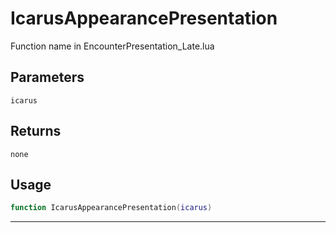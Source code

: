 # IcarusAppearancePresentation
Function name in EncounterPresentation_Late.lua
## Parameters
`icarus`
## Returns
`none`
## Usage
```lua
function IcarusAppearancePresentation(icarus)
```
---
